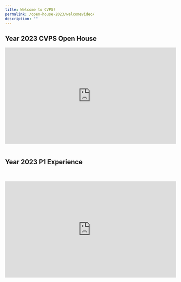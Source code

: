 ```yaml
---
title: Welcome to CVPS!
permalink: /open-house-2023/welcomevideo/
description: ""
---
```

## Year 2023 CVPS Open House
<iframe allowfullscreen="" allow="accelerometer; autoplay; clipboard-write; encrypted-media; gyroscope; picture-in-picture; web-share" frameborder="0" title="YouTube video player" src="https://www.youtube.com/embed/Mm7SbDjKPBk" height="315" width="560"></iframe>
<br>
<br>


## Year 2023 P1 Experience
<br>
<br>
<iframe allowfullscreen="" allow="accelerometer; autoplay; clipboard-write; encrypted-media; gyroscope; picture-in-picture; web-share" frameborder="0" title="YouTube video player" src="https://www.youtube.com/embed/A2XjuQwBS2s" height="315" width="560"></iframe>